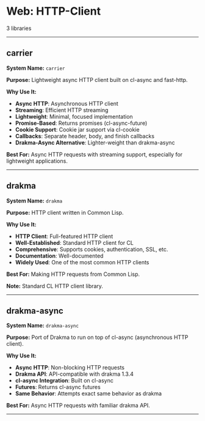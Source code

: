 # Web: HTTP-Client

3 libraries

---

## carrier

**System Name:** `carrier`

**Purpose:** Lightweight async HTTP client built on cl-async and fast-http.

**Why Use It:**
- **Async HTTP**: Asynchronous HTTP client
- **Streaming**: Efficient HTTP streaming
- **Lightweight**: Minimal, focused implementation
- **Promise-Based**: Returns promises (cl-async-future)
- **Cookie Support**: Cookie jar support via cl-cookie
- **Callbacks**: Separate header, body, and finish callbacks
- **Drakma-Async Alternative**: Lighter-weight than drakma-async

**Best For:** Async HTTP requests with streaming support, especially for lightweight applications.

---


## drakma

**System Name:** `drakma`

**Purpose:** HTTP client written in Common Lisp.

**Why Use It:**
- **HTTP Client**: Full-featured HTTP client
- **Well-Established**: Standard HTTP client for CL
- **Comprehensive**: Supports cookies, authentication, SSL, etc.
- **Documentation**: Well-documented
- **Widely Used**: One of the most common HTTP clients

**Best For:** Making HTTP requests from Common Lisp.

**Note:** Standard CL HTTP client library.

---


## drakma-async

**System Name:** `drakma-async`

**Purpose:** Port of Drakma to run on top of cl-async (asynchronous HTTP client).

**Why Use It:**
- **Async HTTP**: Non-blocking HTTP requests
- **Drakma API**: API-compatible with drakma 1.3.4
- **cl-async Integration**: Built on cl-async
- **Futures**: Returns cl-async futures
- **Same Behavior**: Attempts exact same behavior as drakma

**Best For:** Async HTTP requests with familiar drakma API.

---


